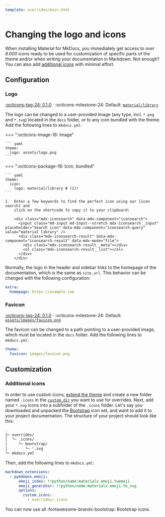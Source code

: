 ```yaml
---
template: overrides/main.html
---
```


# Changing the logo and icons

When installing Material for MkDocs, you immediately get access to _over 8.000 
icons_ ready to be used for customization of specific parts of the theme and/or 
when writing your documentation in Markdown. Not enough? You can also add
[additional icons] with minimal effort.

  [additional icons]: #additional-icons

## Configuration

### Logo

[:octicons-tag-24: 0.1.0][logo support] ·
:octicons-milestone-24: Default: [`material/library`][logo default]

The logo can be changed to a user-provided image (any type, incl. `*.png` and
`*.svg`) located in the `docs` folder, or to any icon bundled with the theme.
Add the following lines to `mkdocs.yml`:

=== ":octicons-image-16: Image"

    ``` yaml
    theme:
      logo: assets/logo.png
    ```

=== ":octicons-package-16: Icon, bundled"

    ``` yaml
    theme:
      icon:
        logo: material/library # (1)!
    ```

    1.  Enter a few keywords to find the perfect icon using our [icon search] and
        click on the shortcode to copy it to your clipboard:

        <div class="mdx-iconsearch" data-mdx-component="iconsearch">
          <input class="md-input md-input--stretch mdx-iconsearch__input" placeholder="Search icon" data-mdx-component="iconsearch-query" value="material library" />
          <div class="mdx-iconsearch-result" data-mdx-component="iconsearch-result" data-mdx-mode="file">
            <div class="mdx-iconsearch-result__meta"></div>
            <ol class="mdx-iconsearch-result__list"></ol>
          </div>
        </div>

  [logo support]: https://github.com/squidfunk/mkdocs-material/releases/tag/0.1.0
  [logo default]: https://github.com/squidfunk/mkdocs-material/blob/master/material/.icons/material/library.svg
  [icon search]: ../reference/icons-emojis.md#search

Normally, the logo in the header and sidebar links to the homepage of the
documentation, which is the same as `site_url`. This behavior can be changed
with the following configuration:

``` yaml
extra:
  homepage: https://example.com
```

### Favicon

[:octicons-tag-24: 0.1.0][favicon support] ·
:octicons-milestone-24: Default: [`assets/images/favicon.png`][favicon default]

The favicon can be changed to a path pointing to a user-provided image, which 
must be located in the `docs` folder. Add the following lines to `mkdocs.yml`:

``` yaml
theme:
  favicon: images/favicon.png
```

  [favicon support]: https://github.com/squidfunk/mkdocs-material/releases/tag/0.1.0
  [favicon default]: https://github.com/squidfunk/mkdocs-material/blob/master/material/assets/images/favicon.png

## Customization

### Additional icons

In order to use custom icons, [extend the theme] and create a new folder named
`.icons` in the [`custom_dir`][custom_dir] you want to use for overrides.
Next, add your `*.svg` icons into a subfolder of the `.icons` folder. Let's say
you downloaded and unpacked the [Bootstrap] icon set, and want to add it to
your project documentation. The structure of your project should look like this:

``` sh
.
├─ overrides/
│  └─ .icons/
│     └─ bootstrap/
│        └─ *.svg
└─ mkdocs.yml
```

Then, add the following lines to `mkdocs.yml`:

``` yaml
markdown_extensions:
  - pymdownx.emoji:
      emoji_index: !!python/name:materialx.emoji.twemoji
      emoji_generator: !!python/name:materialx.emoji.to_svg
      options:
        custom_icons:
          - overrides/.icons
```

You can now use all :fontawesome-brands-bootstrap: Bootstrap icons.

  [extend the theme]: ../customization.md#extending-the-theme
  [custom_dir]: https://www.mkdocs.org/user-guide/configuration/#custom_dir
  [Bootstrap]: https://icons.getbootstrap.com/
